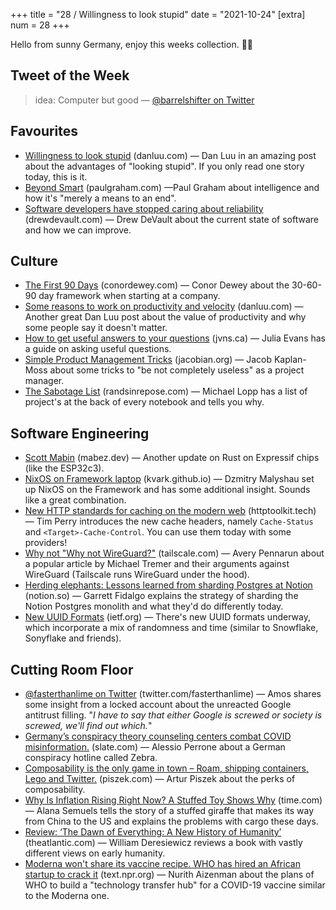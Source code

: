 +++
title = "28 / Willingness to look stupid"
date = "2021-10-24"
[extra]
num = 28
+++

Hello from sunny Germany, enjoy this weeks collection. ✌🏻

## Tweet of the Week
> idea: Computer but good
> — [@barrelshifter on Twitter](https://twitter.com/barrelshifter/status/1451420122199965698)

## Favourites
* [Willingness to look stupid](https://danluu.com/look-stupid) (danluu.com) — Dan Luu in an amazing post about the advantages of "looking stupid". If you only read one story today, this is it.
* [Beyond Smart](http://paulgraham.com/smart.html) (paulgraham.com) —Paul Graham about intelligence and how it's "merely a means to an end".
* [Software developers have stopped caring about reliability](https://drewdevault.com/2021/10/17/Reliability.html) (drewdevault.com) — Drew DeVault about the current state of software and how we can improve.

## Culture
* [The First 90 Days](https://www.conordewey.com/blog/first-90-days/) (conordewey.com) — Conor Dewey about the 30-60-90 day framework when starting at a company.
* [Some reasons to work on productivity and velocity](https://danluu.com/productivity-velocity/) (danluu.com) — Another great Dan Luu post about the value of productivity and why some people say it doesn't matter.
* [How to get useful answers to your questions](https://jvns.ca/blog/2021/10/21/how-to-get-useful-answers-to-your-questions/) (jvns.ca) — Julia Evans has a guide on asking useful questions.
* [Simple Product Management Tricks](https://jacobian.org/2021/oct/20/simple-pm-tricks/) (jacobian.org) —  Jacob Kaplan-Moss about some tricks to "be not completely useless" as a project manager.
* [The Sabotage List](https://randsinrepose.com/archives/the-sabotage-list/) (randsinrepose.com) — Michael Lopp has a list of project's at the back of every notebook and tells you why.

## Software Engineering
* [Scott Mabin](https://mabez.dev/blog/posts/esp-rust-18-10-2021/) (mabez.dev) — Another update on Rust on Expressif chips (like the ESP32c3).
* [NixOS on Framework laptop](http://kvark.github.io/linux/framework/2021/10/17/framework-nixos.html) (kvark.github.io) — Dzmitry Malyshau set up NixOS on the Framework and has some additional insight. Sounds like a great combination.
* [New HTTP standards for caching on the modern web](https://httptoolkit.tech/blog/status-targeted-caching-headers/) (httptoolkit.tech) — Tim Perry introduces the new cache headers, namely `Cache-Status` and `<Target>-Cache-Control`. You can use them today with some providers!
* [Why not "Why not WireGuard?"](https://tailscale.com/blog/why-not-why-not-wireguard/) (tailscale.com) —  Avery Pennarun about a popular article by Michael Tremer and their arguments against WireGuard (Tailscale runs WireGuard under the hood).
* [Herding elephants: Lessons learned from sharding Postgres at Notion](https://www.notion.so/blog/sharding-postgres-at-notion) (notion.so) — Garrett Fidalgo explains the strategy of sharding the Notion Postgres monolith and what they'd do differently today.
* [New UUID Formats](https://www.ietf.org/archive/id/draft-peabody-dispatch-new-uuid-format-01.html#Sonyflake) (ietf.org) — There's new UUID formats underway, which incorporate a mix of randomness and time (similar to Snowflake, Sonyflake and friends).

## Cutting Room Floor
* [@fasterthanlime on Twitter](https://twitter.com/fasterthanlime/status/1452053938195341314) (twitter.com/fasterthanlime) — Amos shares some insight from a locked account about the unreacted Google antitrust filling. "_I have to say that either Google is screwed or society is screwed, we'll find out which._"
* [Germany’s conspiracy theory counseling centers combat COVID misinformation.](https://slate.com/news-and-politics/2021/10/germany-conspiracy-theory-counseling-centers-covid-misinformation-zebra-veritas.html) (slate.com) — Alessio Perrone about a German conspiracy hotline called Zebra.
* [Composability is the only game in town – Roam, shipping containers, Lego and Twitter.](https://piszek.com/2021/02/07/composability/) (piszek.com) — Artur Piszek about the perks of composability.
* [Why Is Inflation Rising Right Now? A Stuffed Toy Shows Why](https://time.com/6088033/why-inflation-is-rising/) (time.com) — Alana Semuels tells the story of a stuffed giraffe that makes its way from China to the US and explains the problems with cargo these days.
* [Review: ‘The Dawn of Everything: A New History of Humanity’](https://www.theatlantic.com/magazine/archive/2021/11/graeber-wengrow-dawn-of-everything-history-humanity/620177/) (theatlantic.com) — William Deresiewicz reviews a book with vastly different views on early humanity.
* [Moderna won't share its vaccine recipe. WHO has hired an African startup to crack it](https://text.npr.org/1047411856) (text.npr.org) — Nurith Aizenman about the plans of WHO to build a "technology transfer hub" for a COVID-19 vaccine similar to the Moderna one.